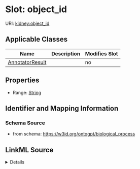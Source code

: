 

# Slot: object_id

URI: [kidney:object_id](http://w3id.org/ontogpt/kidney-templateobject_id)



<!-- no inheritance hierarchy -->





## Applicable Classes

| Name | Description | Modifies Slot |
| --- | --- | --- |
| [AnnotatorResult](AnnotatorResult.md) |  |  no  |







## Properties

* Range: [String](String.md)





## Identifier and Mapping Information







### Schema Source


* from schema: https://w3id.org/ontogpt/biological_process




## LinkML Source

<details>
```yaml
name: object_id
from_schema: https://w3id.org/ontogpt/biological_process
rank: 1000
alias: object_id
owner: AnnotatorResult
domain_of:
- AnnotatorResult
range: string

```
</details>